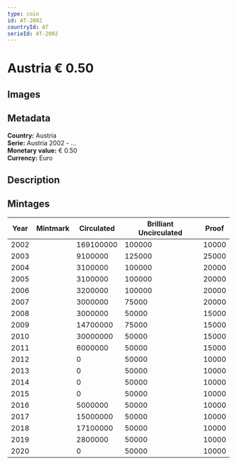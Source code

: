 ```yaml
---
type: coin
id: AT-2002
countryId: AT
serieId: AT-2002
---
```


# Austria € 0.50

## Images


## Metadata

**Country:** Austria\
**Serie:** Austria 2002 - ...\
**Monetary value:** € 0.50\
**Currency:** Euro

## Description


## Mintages
| Year | Mintmark | Circulated | Brilliant Uncirculated | Proof |
| ---- | -------- | ---------- | ---------------------- | ----- |
| 2002 |  | 169100000| 100000 | 10000 |
| 2003 |  | 9100000| 125000 | 25000 |
| 2004 |  | 3100000| 100000 | 20000 |
| 2005 |  | 3100000| 100000 | 20000 |
| 2006 |  | 3200000| 100000 | 20000 |
| 2007 |  | 3000000| 75000 | 20000 |
| 2008 |  | 3000000| 50000 | 15000 |
| 2009 |  | 14700000| 75000 | 15000 |
| 2010 |  | 30000000| 50000 | 15000 |
| 2011 |  | 6000000| 50000 | 15000 |
| 2012 |  | 0| 50000 | 10000 |
| 2013 |  | 0| 50000 | 10000 |
| 2014 |  | 0| 50000 | 10000 |
| 2015 |  | 0| 50000 | 10000 |
| 2016 |  | 5000000| 50000 | 10000 |
| 2017 |  | 15000000| 50000 | 10000 |
| 2018 |  | 17100000| 50000 | 10000 |
| 2019 |  | 2800000| 50000 | 10000 |
| 2020 |  | 0| 50000 | 10000 |
